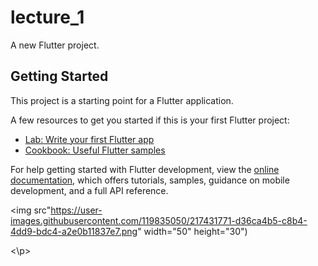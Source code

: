 # lecture_1

A new Flutter project.

## Getting Started

This project is a starting point for a Flutter application.

A few resources to get you started if this is your first Flutter project:

- [Lab: Write your first Flutter app](https://docs.flutter.dev/get-started/codelab)
- [Cookbook: Useful Flutter samples](https://docs.flutter.dev/cookbook)

For help getting started with Flutter development, view the
[online documentation](https://docs.flutter.dev/), which offers tutorials,
samples, guidance on mobile development, and a full API reference.


<p>

<img src"https://user-images.githubusercontent.com/119835050/217431771-d36ca4b5-c8b4-4dd9-bdc4-a2e0b11837e7.png" width="50" height="30")


<\p>

